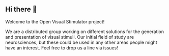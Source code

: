 ## Hi there 👋

Welcome to the Open Visual Stimulator project! 

We are a distributed group working on different solutions for the generation and presentation of visual stimuli. Our initial field of study are neurosciences, but these could be used in any other areas people might have an interest.
Feel free to drop us a line via issues!

